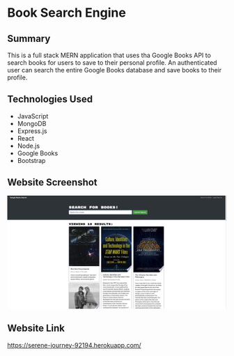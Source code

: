 # Book Search Engine

## Summary
This is a full stack MERN application that uses tha Google Books API to search books for users to save to their personal profile. An authenticated user can search the entire Google Books database and save books to their profile.

## Technologies Used
* JavaScript
* MongoDB
* Express.js
* React
* Node.js
* Google Books
* Bootstrap

## Website Screenshot
![screenshot of portfolio website](./images/website-sc.jpg)

## Website Link
https://serene-journey-92194.herokuapp.com/